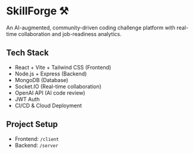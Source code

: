 # SkillForge ⚒️

An AI-augmented, community-driven coding challenge platform with real-time collaboration and job-readiness analytics.

## Tech Stack
- React + Vite + Tailwind CSS (Frontend)
- Node.js + Express (Backend)
- MongoDB (Database)
- Socket.IO (Real-time collaboration)
- OpenAI API (AI code review)
- JWT Auth
- CI/CD & Cloud Deployment

## Project Setup
- Frontend: `/client`
- Backend: `/server`
